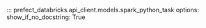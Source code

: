 ::: prefect_databricks.api_client.models.spark_python_task
    options:
      show_if_no_docstring: True
